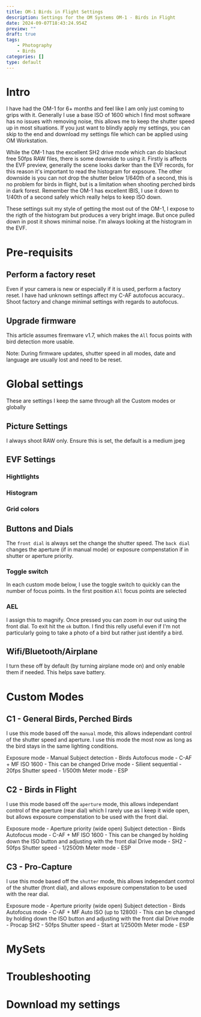 ```yaml
---
title: OM-1 Birds in Flight Settings
description: Settings for the OM Systems OM-1 - Birds in Flight
date: 2024-09-07T18:43:24.954Z
preview: ""
draft: true
tags:
    - Photography
    - Birds
categories: []
type: default
---
```


# Intro
I have had the OM-1 for 6+ months and feel like I am only just coming to grips with it. Generally I use a base ISO of 1600 which I find most software has no issues with removing noise, this allows me to keep the shutter speed up in most situations. If you just want to blindly apply my settings, you can skip to the end and download my settings file which can be applied using OM Workstation. 

While the OM-1 has the excellent SH2 drive mode which can do blackout free 50fps RAW files, there is some downside to using it. Firstly is affects the EVF preview, generally the scene looks darker than the EVF records, for this reason it's important to read the histogram for expsoure. The other downside is you can not drop the shutter below 1/640th of a second, this is no problem for birds in flight, but is a limitation when shooting perched birds in dark forest. Remember the OM-1 has excellent IBIS, I use it down to 1/40th of a second safely which really helps to keep ISO down. 

These settings suit my style of getting the most out of the OM-1, I expose to the rigth of the histogram but produces a very bright image. But once pulled down in post it shows minimal noise. I'm always looking at the histogram in the EVF. 

# Pre-requisits 

## Perform a factory reset
Even if your camera is new or especially if it is used, perform a factory reset. I have had unknown settings affect my C-AF autofocus accuracy.. Shoot factory and change minimal settings with regards to autofocus.

## Upgrade firmware
This article assumes firemware v1.7, which makes the `All` focus points with bird detection more usable. 

Note: During firmware updates, shutter speed in all modes, date and language are usually lost and need to be reset.


# Global settings
These are settings I keep the same through all the Custom modes or globally

## Picture Settings

I always shoot RAW only. Ensure this is set, the default is a medium jpeg

## EVF Settings

### Hightlights

### Histogram

### Grid colors

## Buttons and Dials
The `front dial` is always set the change the shutter speed. The `back dial` changes the aperture (if in manual mode) or exposure compenstation if in shutter or aperture priority.  

### Toggle switch
In each custom mode below, I use the toggle switch to quickly can the number of focus points. In the first position `All` focus points are selected

### AEL
I assign this to magnify. Once pressed you can zoom in our out using the front dial. To exit hit the `ok` button. I find this relly useful even if I'm not particularly going to take a photo of a bird but rather just identify a bird.

## Wifi/Bluetooth/Airplane

I turn these off by default (by turning airplane mode on) and only enable them if needed. This helps save battery.


# Custom Modes

## C1 - General Birds, Perched Birds
I use this mode based off the `manual` mode, this allows independant control of the shutter speed and aperture. I use this mode the most now as long as the bird stays in the same lighting conditions.

Exposure mode - Manual 
Subject detection - Birds
Autofocus mode - C-AF + MF
ISO 1600 - This can be changed
Drive mode - Silient sequential - 20fps 
Shutter speed - 1/500th
Meter mode - ESP

## C2 - Birds in Flight
I use this mode based off the `aperture` mode, this allows independant control of the  aperture (rear dial) which I rarely use as I keep it wide open, but allows exposure compenstation to be used with the front dial. 

Exposure mode - Aperture priority (wide open) 
Subject detection - Birds
Autofocus mode - C-AF + MF
ISO 1600 - This can be changed by holding down the ISO button and adjusting with the front dial
Drive mode - SH2 - 50fps 
Shutter speed - 1/2500th
Meter mode - ESP

## C3 - Pro-Capture

I use this mode based off the `shutter` mode, this allows independant control of the  shutter (front dial), and allows exposure compenstation to be used with the rear dial. 

Exposure mode - Aperture priority (wide open) 
Subject detection - Birds
Autofocus mode - C-AF + MF
Auto ISO (up to 12800) - This can be changed by holding down the ISO button and adjusting with the front dial
Drive mode - Procap SH2 - 50fps 
Shutter speed - Start at 1/2500th
Meter mode - ESP

# MySets

# Troubleshooting

# Download my settings


